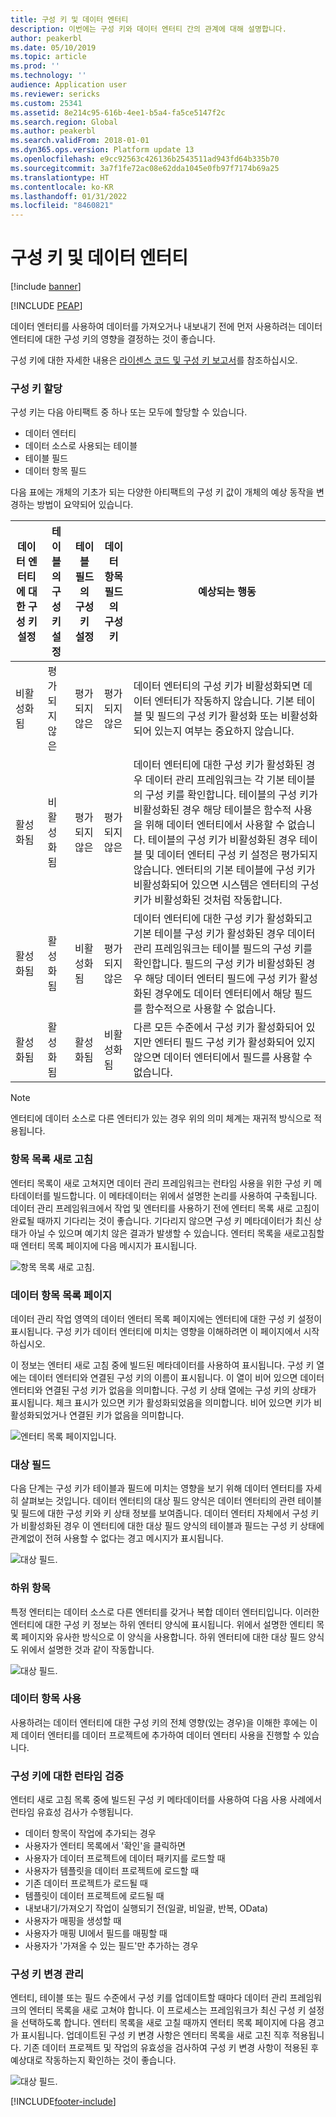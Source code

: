 ```yaml
---
title: 구성 키 및 데이터 엔터티
description: 이번에는 구성 키와 데이터 엔터티 간의 관계에 대해 설명합니다.
author: peakerbl
ms.date: 05/10/2019
ms.topic: article
ms.prod: ''
ms.technology: ''
audience: Application user
ms.reviewer: sericks
ms.custom: 25341
ms.assetid: 8e214c95-616b-4ee1-b5a4-fa5ce5147f2c
ms.search.region: Global
ms.author: peakerbl
ms.search.validFrom: 2018-01-01
ms.dyn365.ops.version: Platform update 13
ms.openlocfilehash: e9cc92563c426136b2543511ad943fd64b335b70
ms.sourcegitcommit: 3a7f1fe72ac08e62dda1045e0fb97f7174b69a25
ms.translationtype: HT
ms.contentlocale: ko-KR
ms.lasthandoff: 01/31/2022
ms.locfileid: "8460821"
---
```

# <a name="configuration-keys-and-data-entities"></a>구성 키 및 데이터 엔터티

[!include [banner](../includes/banner.md)]


[!INCLUDE [PEAP](../../../includes/peap-1.md)]

데이터 엔터티를 사용하여 데이터를 가져오거나 내보내기 전에 먼저 사용하려는 데이터 엔터티에 대한 구성 키의 영향을 결정하는 것이 좋습니다.

구성 키에 대한 자세한 내용은 [라이센스 코드 및 구성 키 보고서](../sysadmin/license-codes-configuration-keys-report.md)를 참조하십시오.

### <a name="configuration-key-assignments"></a>구성 키 할당
구성 키는 다음 아티팩트 중 하나 또는 모두에 할당할 수 있습니다.

- 데이터 엔터티
- 데이터 소스로 사용되는 테이블
- 테이블 필드
- 데이터 항목 필드

다음 표에는 개체의 기초가 되는 다양한 아티팩트의 구성 키 값이 개체의 예상 동작을 변경하는 방법이 요약되어 있습니다.

| 데이터 엔터티에 대한 구성 키 설정 | 테이블의 구성 키 설정 | 테이블 필드의 구성 키 설정 | 데이터 항목 필드의 구성 키 | 예상되는 행동 |
|-----------------------------------------|------------------------------------|------------------------------------------|----------------------------------------|------------------|
| 비활성화됨                                | 평가되지 않은                      | 평가되지 않은                            | 평가되지 않은                          | 데이터 엔터티의 구성 키가 비활성화되면 데이터 엔터티가 작동하지 않습니다. 기본 테이블 및 필드의 구성 키가 활성화 또는 비활성화되어 있는지 여부는 중요하지 않습니다. |
| 활성화됨                                 | 비활성화됨                           | 평가되지 않은                            | 평가되지 않은                          | 데이터 엔터티에 대한 구성 키가 활성화된 경우 데이터 관리 프레임워크는 각 기본 테이블의 구성 키를 확인합니다. 테이블의 구성 키가 비활성화된 경우 해당 테이블은 함수적 사용을 위해 데이터 엔터티에서 사용할 수 없습니다. 테이블의 구성 키가 비활성화된 경우 테이블 및 데이터 엔터티 구성 키 설정은 평가되지 않습니다. 엔터티의 기본 테이블에 구성 키가 비활성화되어 있으면 시스템은 엔터티의 구성 키가 비활성화된 것처럼 작동합니다. |
| 활성화됨                                 | 활성화됨                            | 비활성화됨                                 | 평가되지 않은                          | 데이터 엔터티에 대한 구성 키가 활성화되고 기본 테이블 구성 키가 활성화된 경우 데이터 관리 프레임워크는 테이블 필드의 구성 키를 확인합니다. 필드의 구성 키가 비활성화된 경우 해당 데이터 엔터티 필드에 구성 키가 활성화된 경우에도 데이터 엔터티에서 해당 필드를 함수적으로 사용할 수 없습니다. |
| 활성화됨                                 | 활성화됨                            | 활성화됨                                  | 비활성화됨                               | 다른 모든 수준에서 구성 키가 활성화되어 있지만 엔터티 필드 구성 키가 활성화되어 있지 않으면 데이터 엔터티에서 필드를 사용할 수 없습니다. |

> [!NOTE]
> 엔터티에 데이터 소스로 다른 엔터티가 있는 경우 위의 의미 체계는 재귀적 방식으로 적용됩니다.

### <a name="entity-list-refresh"></a>항목 목록 새로 고침
엔터티 목록이 새로 고쳐지면 데이터 관리 프레임워크는 런타임 사용을 위한 구성 키 메타데이터를 빌드합니다. 이 메타데이터는 위에서 설명한 논리를 사용하여 구축됩니다. 데이터 관리 프레임워크에서 작업 및 엔터티를 사용하기 전에 엔터티 목록 새로 고침이 완료될 때까지 기다리는 것이 좋습니다. 기다리지 않으면 구성 키 메타데이터가 최신 상태가 아닐 수 있으며 예기치 않은 결과가 발생할 수 있습니다. 엔터티 목록을 새로고침할 때 엔터티 목록 페이지에 다음 메시지가 표시됩니다.

![항목 목록 새로 고침.](./media/Entity_refresh_list.png)

### <a name="data-entity-list-page"></a>데이터 항목 목록 페이지
데이터 관리 작업 영역의 데이터 엔터티 목록 페이지에는 엔터티에 대한 구성 키 설정이 표시됩니다. 구성 키가 데이터 엔터티에 미치는 영향을 이해하려면 이 페이지에서 시작하십시오.

이 정보는 엔터티 새로 고침 중에 빌드된 메타데이터를 사용하여 표시됩니다. 구성 키 열에는 데이터 엔터티와 연결된 구성 키의 이름이 표시됩니다. 이 열이 비어 있으면 데이터 엔터티와 연결된 구성 키가 없음을 의미합니다. 구성 키 상태 열에는 구성 키의 상태가 표시됩니다. 체크 표시가 있으면 키가 활성화되었음을 의미합니다. 비어 있으면 키가 비활성화되었거나 연결된 키가 없음을 의미합니다.

![엔터티 목록 페이지입니다.](./media/Data_entity_list_page.png)

### <a name="target-fields"></a>대상 필드
다음 단계는 구성 키가 테이블과 필드에 미치는 영향을 보기 위해 데이터 엔터티를 자세히 살펴보는 것입니다. 데이터 엔터티의 대상 필드 양식은 데이터 엔터티의 관련 테이블 및 필드에 대한 구성 키와 키 상태 정보를 보여줍니다. 데이터 엔터티 자체에서 구성 키가 비활성화된 경우 이 엔터티에 대한 대상 필드 양식의 테이블과 필드는 구성 키 상태에 관계없이 전혀 사용할 수 없다는 경고 메시지가 표시됩니다.

![대상 필드.](./media/Target_fields_1.png)

### <a name="child-entities"></a>하위 항목 
특정 엔터티는 데이터 소스로 다른 엔터티를 갖거나 복합 데이터 엔터티입니다. 이러한 엔터티에 대한 구성 키 정보는 하위 엔터티 양식에 표시됩니다. 위에서 설명한 엔티티 목록 페이지와 유사한 방식으로 이 양식을 사용합니다. 하위 엔터티에 대한 대상 필드 양식도 위에서 설명한 것과 같이 작동합니다.

![대상 필드.](./media/Target_fields_2.png)

### <a name="using-data-entities"></a>데이터 항목 사용
사용하려는 데이터 엔터티에 대한 구성 키의 전체 영향(있는 경우)을 이해한 후에는 이제 데이터 엔터티를 데이터 프로젝트에 추가하여 데이터 엔터티 사용을 진행할 수 있습니다. 

### <a name="run-time-validations-for-configuration-keys"></a>구성 키에 대한 런타임 검증
엔터티 새로 고침 목록 중에 빌드된 구성 키 메타데이터를 사용하여 다음 사용 사례에서 런타임 유효성 검사가 수행됩니다.

- 데이터 항목이 작업에 추가되는 경우
- 사용자가 엔터티 목록에서 '확인'을 클릭하면
- 사용자가 데이터 프로젝트에 데이터 패키지를 로드할 때
- 사용자가 템플릿을 데이터 프로젝트에 로드할 때
- 기존 데이터 프로젝트가 로드될 때
- 템플릿이 데이터 프로젝트에 로드될 때
- 내보내기/가져오기 작업이 실행되기 전(일괄, 비일괄, 반복, OData)
- 사용자가 매핑을 생성할 때
- 사용자가 매핑 UI에서 필드를 매핑할 때
- 사용자가 '가져올 수 있는 필드'만 추가하는 경우

### <a name="managing-configuration-key-changes"></a>구성 키 변경 관리
엔터티, 테이블 또는 필드 수준에서 구성 키를 업데이트할 때마다 데이터 관리 프레임워크의 엔터티 목록을 새로 고쳐야 합니다. 이 프로세스는 프레임워크가 최신 구성 키 설정을 선택하도록 합니다. 엔터티 목록을 새로 고칠 때까지 엔터티 목록 페이지에 다음 경고가 표시됩니다. 업데이트된 구성 키 변경 사항은 엔터티 목록을 새로 고친 직후 적용됩니다. 기존 데이터 프로젝트 및 작업의 유효성을 검사하여 구성 키 변경 사항이 적용된 후 예상대로 작동하는지 확인하는 것이 좋습니다.

![대상 필드.](./media/Target_fields_3.png)


[!INCLUDE[footer-include](../../../includes/footer-banner.md)]
